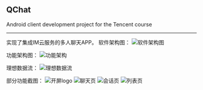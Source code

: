 ## QChat

Android client development project for the Tencent course

------------------------------------------------------------------------------------------
实现了集成IM云服务的多人聊天APP。
软件架构图：
![软件架构图](https://github.com/dodobird233/QChat/assets/86880754/53de9c3b-a144-4037-8c4f-f55a2014e507)

功能架构图：
![功能架构](https://github.com/dodobird233/QChat/assets/86880754/68be88e2-38c8-4e4e-b059-064f2897b312)

理想数据流：
![理想数据流](https://github.com/dodobird233/QChat/assets/86880754/9af4317e-6af8-4ae8-ae5a-abee429762e1)

部分功能截图：
![开屏logo](https://github.com/dodobird233/QChat/assets/86880754/229e659e-07f3-4142-847f-9a39741d2d40)
![聊天页](https://github.com/dodobird233/QChat/assets/86880754/24d83399-80f2-4ce6-8504-160d715001f1)
![会话页](https://github.com/dodobird233/QChat/assets/86880754/ca10e852-b92c-40e8-98a6-f1f23764222b)
![列表页](https://github.com/dodobird233/QChat/assets/86880754/22cd37e4-0903-46c4-ade1-dc35f34cd2c1)
